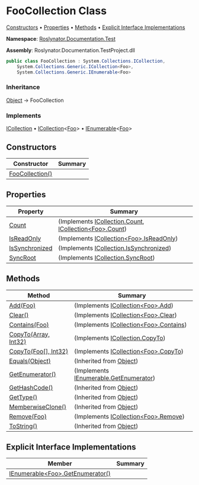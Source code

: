 # FooCollection Class

[Constructors](#constructors) &#x2022; [Properties](#properties) &#x2022; [Methods](#methods) &#x2022; [Explicit Interface Implementations](#explicit-interface-implementations)

**Namespace**: [Roslynator.Documentation.Test](../README.md)

**Assembly**: Roslynator\.Documentation\.TestProject\.dll

```csharp
public class FooCollection : System.Collections.ICollection,
    System.Collections.Generic.ICollection<Foo>,
    System.Collections.Generic.IEnumerable<Foo>
```

### Inheritance

[Object](https://docs.microsoft.com/en-us/dotnet/api/system.object) &#x2192; FooCollection

### Implements

[ICollection](https://docs.microsoft.com/en-us/dotnet/api/system.collections.icollection) &#x2022; [ICollection](https://docs.microsoft.com/en-us/dotnet/api/system.collections.generic.icollection-1)\<[Foo](../Foo/README.md)> &#x2022; [IEnumerable](https://docs.microsoft.com/en-us/dotnet/api/system.collections.generic.ienumerable-1)\<[Foo](../Foo/README.md)>

## Constructors

| Constructor | Summary |
| ----------- | ------- |
| [FooCollection()](-ctor/README.md) | |

## Properties

| Property | Summary |
| -------- | ------- |
| [Count](Count/README.md) |  \(Implements [ICollection.Count](https://docs.microsoft.com/en-us/dotnet/api/system.collections.icollection.count), [ICollection\<Foo>.Count](https://docs.microsoft.com/en-us/dotnet/api/system.collections.generic.icollection-1.count)\) |
| [IsReadOnly](IsReadOnly/README.md) |  \(Implements [ICollection\<Foo>.IsReadOnly](https://docs.microsoft.com/en-us/dotnet/api/system.collections.generic.icollection-1.isreadonly)\) |
| [IsSynchronized](IsSynchronized/README.md) |  \(Implements [ICollection.IsSynchronized](https://docs.microsoft.com/en-us/dotnet/api/system.collections.icollection.issynchronized)\) |
| [SyncRoot](SyncRoot/README.md) |  \(Implements [ICollection.SyncRoot](https://docs.microsoft.com/en-us/dotnet/api/system.collections.icollection.syncroot)\) |

## Methods

| Method | Summary |
| ------ | ------- |
| [Add(Foo)](Add/README.md) |  \(Implements [ICollection\<Foo>.Add](https://docs.microsoft.com/en-us/dotnet/api/system.collections.generic.icollection-1.add)\) |
| [Clear()](Clear/README.md) |  \(Implements [ICollection\<Foo>.Clear](https://docs.microsoft.com/en-us/dotnet/api/system.collections.generic.icollection-1.clear)\) |
| [Contains(Foo)](Contains/README.md) |  \(Implements [ICollection\<Foo>.Contains](https://docs.microsoft.com/en-us/dotnet/api/system.collections.generic.icollection-1.contains)\) |
| [CopyTo(Array, Int32)](CopyTo/README.md#Roslynator_Documentation_Test_FooCollection_CopyTo_System_Array_System_Int32_) |  \(Implements [ICollection.CopyTo](https://docs.microsoft.com/en-us/dotnet/api/system.collections.icollection.copyto)\) |
| [CopyTo(Foo\[\], Int32)](CopyTo/README.md#Roslynator_Documentation_Test_FooCollection_CopyTo_Roslynator_Documentation_Test_Foo___System_Int32_) |  \(Implements [ICollection\<Foo>.CopyTo](https://docs.microsoft.com/en-us/dotnet/api/system.collections.generic.icollection-1.copyto)\) |
| [Equals(Object)](https://docs.microsoft.com/en-us/dotnet/api/system.object.equals) |  \(Inherited from [Object](https://docs.microsoft.com/en-us/dotnet/api/system.object)\) |
| [GetEnumerator()](GetEnumerator/README.md) |  \(Implements [IEnumerable.GetEnumerator](https://docs.microsoft.com/en-us/dotnet/api/system.collections.ienumerable.getenumerator)\) |
| [GetHashCode()](https://docs.microsoft.com/en-us/dotnet/api/system.object.gethashcode) |  \(Inherited from [Object](https://docs.microsoft.com/en-us/dotnet/api/system.object)\) |
| [GetType()](https://docs.microsoft.com/en-us/dotnet/api/system.object.gettype) |  \(Inherited from [Object](https://docs.microsoft.com/en-us/dotnet/api/system.object)\) |
| [MemberwiseClone()](https://docs.microsoft.com/en-us/dotnet/api/system.object.memberwiseclone) |  \(Inherited from [Object](https://docs.microsoft.com/en-us/dotnet/api/system.object)\) |
| [Remove(Foo)](Remove/README.md) |  \(Implements [ICollection\<Foo>.Remove](https://docs.microsoft.com/en-us/dotnet/api/system.collections.generic.icollection-1.remove)\) |
| [ToString()](https://docs.microsoft.com/en-us/dotnet/api/system.object.tostring) |  \(Inherited from [Object](https://docs.microsoft.com/en-us/dotnet/api/system.object)\) |

## Explicit Interface Implementations

| Member | Summary |
| ------ | ------- |
| [IEnumerable\<Foo>.GetEnumerator()](System-Collections-Generic-IEnumerable-Roslynator-Documentation-Test-Foo--GetEnumerator/README.md) | |

